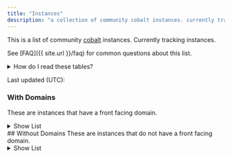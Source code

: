 ```yaml
---
title: "Instances"
description: "a collection of community cobalt instances. currently tracking <instance-count> instances."
---
```

This is a list of community [cobalt](https://github.com/wukko/cobalt) instances. Currently tracking <instance-count> instances.

See [FAQ]({{ site.url }}/faq) for common questions about this list.

<details>
<summary>How do I read these tables?</summary>
<h4>Frontend & API</h4>
<p>See the <a href="{{ site.url }}/faq">FAQ</a>.</p>
<h4>Status</h4>
The status of an instance can be 3 values:
<ul>
<li><code>Online</code>: Frontend and API are both online.</li>
<li><code>Partial</code>: Frontend or API are offline/not online.</li>
<li><code>Offline</code>: Frontend and API are both offline.</li>
</ul>
<h4>Score</h4>
A score is the percentage of media that instance was able to download. The higher the score to 100, the more media that instance can download. Some services require certain cookies to be set, so not all instances can handle certain websites.

There can also be region blocking based on where the instance is.
</details>

Last updated (UTC): <time>

### With Domains
These are instances that have a front facing domain.
<details>
<summary>Show List</summary>
<main-table>
</details>
## Without Domains
These are instances that do not have a front facing domain.
<details>
<summary>Show List</summary>
<other-table>
</details>
